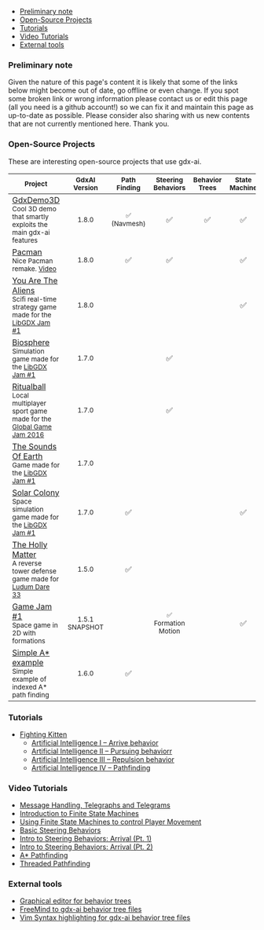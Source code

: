 - [Preliminary note](#preliminary-note)
- [Open-Source Projects](#open-source-projects)
- [Tutorials](#tutorials)
- [Video Tutorials](#video-tutorials)
- [External tools](#external-tools)

### Preliminary note
Given the nature of this page's content it is likely that some of the links below might become out of date, go offline or even change. If you spot some broken link or wrong information please contact us or edit this page (all you need is a github account!) so we can fix it and maintain this page as up-to-date as possible. Please consider also sharing with us new contents that are not currently mentioned here. Thank you.

### Open-Source Projects
These are interesting open-source projects that use gdx-ai.

<sub>Project</sub> | <sub>GdxAI Version</sub> | <sub>Path Finding</sub> | <sub>Steering Behaviors</sub> | <sub>Behavior Trees</sub> | <sub>State Machine</sub> | <sub>Messaging</sub>
------- |:-------------:|:------------:|:------------------:|:--------------:|:-------------:|:---------:
[GdxDemo3D](https://github.com/jsjolund/GdxDemo3D)<br><sub>Cool 3D demo that smartly exploits the main gdx-ai features</sub> | <sub>1.8.0</sub> | <sub>:white_check_mark: (Navmesh)</sub> | :white_check_mark: | :white_check_mark: | :white_check_mark: | :white_check_mark:
[Pacman](https://github.com/yichen0831/Pacman_libGdx)<br><sub>Nice Pacman remake. [Video](https://www.youtube.com/watch?v=kS8f0y-MrcA)</sub> | <sub>1.8.0</sub> | :white_check_mark: | :white_check_mark: | | :white_check_mark: | 
[You Are The Aliens](http://itch.io/jam/libgdxjam/rate/50863)<br><sub>Scifi real-time strategy game made for the [LibGDX Jam #1](http://itch.io/jam/libgdxjam)</sub> | <sub>1.8.0</sub> | | | | :white_check_mark: | :white_check_mark:
[Biosphere](http://semperhilaris.itch.io/biosphere)<br><sub>Simulation game made for the [LibGDX Jam #1](http://itch.io/jam/libgdxjam)</sub> | <sub>1.7.0</sub> | | :white_check_mark: | | | 
[Ritualball](http://globalgamejam.org/2016/games/ritualball)<br><sub>Local multiplayer sport game made for the [Global Game Jam 2016](http://globalgamejam.org/)</sub> | <sub>1.7.0</sub> | | :white_check_mark: | | | 
[The Sounds Of Earth](http://itch.io/jam/libgdxjam/rate/51269)<br><sub>Game made for the [LibGDX Jam #1](http://itch.io/jam/libgdxjam)</sub> | <sub>1.7.0</sub> | | | | | :white_check_mark:
[Solar Colony](http://infectedbytes.itch.io/solarcolony)<br><sub>Space simulation game made for the [LibGDX Jam #1](http://itch.io/jam/libgdxjam)</sub> | <sub>1.7.0</sub> | :white_check_mark: | | | :white_check_mark: | 
[The Holly Matter](http://overlap2d.com/ld33-postmortem-what-works-and-what-does-not-with-overlap2d/)<br><sub>A reverse tower defense game made for [Ludum Dare 33](http://ludumdare.com/compo/2015/08/19/welcome-to-ludum-dare-33/)</sub> | <sub>1.5.0</sub> | :white_check_mark: | | | | 
[Game Jam #1](https://github.com/libgdx-jam/GDXJam)<br><sub>Space game in 2D with formations</sub> | <sub>1.5.1 SNAPSHOT</sub> | | <sub>:white_check_mark: Formation Motion</sub> | | :white_check_mark: | :white_check_mark: 
[Simple A* example](https://github.com/chrizdekok/AStarPathFindingsSimpleExample)<br><sub>Simple example of indexed A* path finding</sub> | <sub>1.6.0</sub> | :white_check_mark: | | | |


### Tutorials
* [Fighting Kitten](http://fightingkitten.webcindario.com/)
  - [Artificial Intelligence I – Arrive behavior](http://fightingkitten.webcindario.com/?p=302)
  - [Artificial Intelligence II – Pursuing behaviorr](http://fightingkitten.webcindario.com/?p=480)
  - [Artificial Intelligence III – Repulsion behavior](http://fightingkitten.webcindario.com/?p=610)
  - [Artificial Intelligence IV – Pathfinding](http://fightingkitten.webcindario.com/?p=690)

 
### Video Tutorials
  * [Message Handling, Telegraphs and Telegrams](https://www.youtube.com/watch?v=z6frjuUHCzI)
  * [Introduction to Finite State Machines](https://www.youtube.com/watch?v=8qXNaVaDGWM)
  * [Using Finite State Machines to control Player Movement ](https://www.youtube.com/watch?v=JTb2e-vr2cU)
  * [Basic Steering Behaviors](https://www.youtube.com/watch?v=nKY1aJ9ensI)
  * [Intro to Steering Behaviors: Arrival (Pt. 1)](https://www.youtube.com/watch?v=pnKcuJQT31A)
  * [Intro to Steering Behaviors: Arrival (Pt. 2)](https://www.youtube.com/watch?v=JoCZ8hPQnUE)
  * [A* Pathfinding](https://www.youtube.com/watch?v=wu3vzR9k3QA)
  * [Threaded Pathfinding](https://www.youtube.com/watch?v=OVkeB3xAug0)


### External tools
  * [Graphical editor for behavior trees](https://github.com/piotr-j/bteditor)
  * [FreeMind to gdx-ai behavior tree files](https://github.com/klaus7/freemind2gdxai)
  * [Vim Syntax highlighting for gdx-ai behavior tree files](https://github.com/kba/gdxai-btree.vim)

